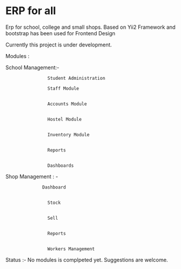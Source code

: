ERP for all
===============================
Erp for school, college and small shops.
Based on Yii2 Framework and bootstrap has been used for Frontend Design

Currently this project is under development.


Modules :


School Management:- 

                    Student Administration

                    Staff Module
                    
                    
                    Accounts Module
                    
                    
                    Hostel Module
                    
                    
                    Inventory Module
                    
                    
                    Reports
                    
                    
                    Dashboards
                    
                    
                    
                    
                    
Shop Management : - 

                  Dashboard


                    Stock
                    
                    
                    Sell
                    
                    
                    Reports
                    
                    
                    Workers Management
                    
                    



Status  :- No modules is complpeted yet. Suggestions are welcome.


                    
                    

